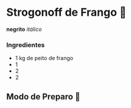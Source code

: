 # Strogonoff de Frango :chicken: #



**negrito** _itálico_ 

### Ingredientes ###

- 1 kg de peito de frango
- 1
- 2
- 2

## Modo de Preparo :shark: ##







